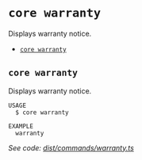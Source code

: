 # `core warranty`

Displays warranty notice.

- [`core warranty`](#core-warranty)

## `core warranty`

Displays warranty notice.

```
USAGE
  $ core warranty

EXAMPLE
  warranty
```

_See code: [dist/commands/warranty.ts](https://github.com/LiskHQ/lisk-core/blob/v3.0.0-debug.0/dist/commands/warranty.ts)_
